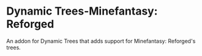 # Dynamic Trees-Minefantasy: Reforged

An addon for Dynamic Trees that adds support for Minefantasy: Reforged's trees. 
